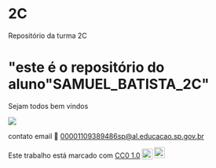 # 2C

Repositório da turma 2C

# "este é o repositório do aluno"SAMUEL_BATISTA_2C"

Sejam todos bem vindos

![](https://media1.tenor.com/m/5WSpjP36oSUAAAAC/jokic-nikola.gif)

contato email 📧 00001109389486sp@al.educacao.sp.gov.br

<p xmlns:cc="http://creativecommons.org/ns#" >Este trabalho está marcado com <a href="https://creativecommons.org/publicdomain/zero/1.0/?ref=chooser-v1" target="_blank" rel="license noopener noreferrer" style="display:inline-block;">CC0 1.0<img style="height:22px!important;margin-left:3px;vertical-align:text-bottom; " src="https://mirrors.creativecommons.org/presskit/icons/cc.svg?ref=chooser-v1" alt=""><img style="height:22px!important;margin-left:3px;vertical -align:texto inferior;" src="https://mirrors.creativecommons.org/presskit/icons/zero.svg?ref=chooser-v1" alt=""></a></p>

